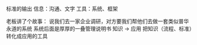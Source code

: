 标准的输出
信息：沟通、文字
工具：系统、框架

老板讲了个故事：
说我们去一家企业调研，对方要我们帮他们去做一套类似普华永道的系统
系统后面是厚厚的一叠管理说明书
知识 -> 应用 把知识（流程、标准）转化成应用的工具